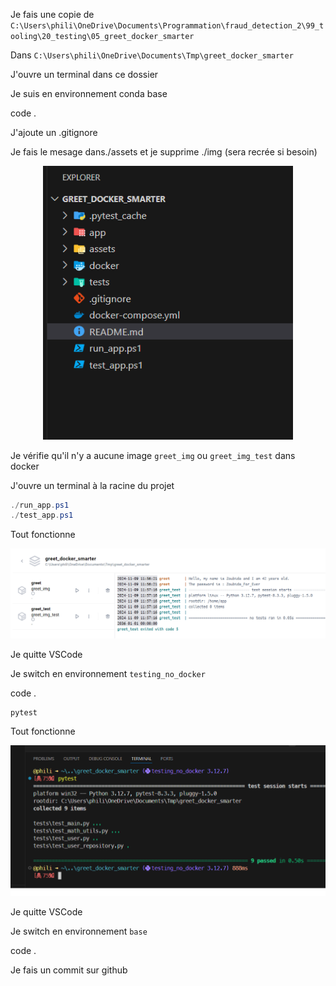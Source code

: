 <!-- 
# remove all containers
# docker rm -f $(docker ps -aq)
# remove image according the pattern 
# docker rmi $(docker images -q "greet*_img")
-->


Je fais une copie de `C:\Users\phili\OneDrive\Documents\Programmation\fraud_detection_2\99_tooling\20_testing\05_greet_docker_smarter`

Dans ``C:\Users\phili\OneDrive\Documents\Tmp\greet_docker_smarter``

J'ouvre un terminal dans ce dossier

Je suis en environnement conda base

code .

J'ajoute un .gitignore

Je fais le mesage dans./assets et je supprime ./img (sera recrée si besoin)

<p align="center">
<img src="./assets/img00.png" alt="drawing" width="400"/>
<p>

Je vérifie qu'il n'y a aucune image `greet_img` ou `greet_img_test` dans docker

J'ouvre un terminal à la racine du projet

```powershell
./run_app.ps1
./test_app.ps1
```
Tout fonctionne

<p align="center">
<img src="./assets/img01.png" alt="drawing" width="800"/>
<p>

Je quitte VSCode

Je switch en environnement `testing_no_docker`

code .

```powershell
pytest
```

Tout fonctionne

<p align="center">
<img src="./assets/img02.png" alt="drawing" width="800"/>
<p>


Je quitte VSCode

Je switch en environnement `base`

code .






Je fais un commit sur github